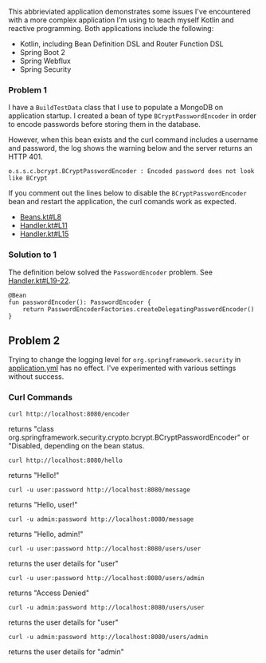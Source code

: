 This abbrieviated application demonstrates some issues I've encountered with a more complex application I'm using to teach myself Kotlin and reactive programming. Both applications include the following:

* Kotlin, including Bean Definition DSL and Router Function DSL
* Spring Boot 2
* Spring Webflux
* Spring Security


### Problem 1
I have a ```BuildTestData``` class that I use to populate a MongoDB on application startup. I created a bean of type ```BCryptPasswordEncoder``` in order to encode passwords before storing them in the database.

However, when this bean exists and the curl command includes a username and password, the log shows the warning below and the server returns an HTTP 401.

```o.s.s.c.bcrypt.BCryptPasswordEncoder : Encoded password does not look like BCrypt```  

If you comment out the lines below to disable the ```BCryptPasswordEncoder``` bean and restart the application, the curl comands work as expected.

* [Beans.kt#L8](https://github.com/kensiprell/kotlin-spring-security/blob/master/src/main/kotlin/com/siprell/kotlinspringsecurity/Beans.kt#L8)
* [Handler.kt#L11](https://github.com/kensiprell/kotlin-spring-security/blob/master/src/main/kotlin/com/siprell/kotlinspringsecurity/Handler.kt#L11)
* [Handler.kt#L15](https://github.com/kensiprell/kotlin-spring-security/blob/master/src/main/kotlin/com/siprell/kotlinspringsecurity/Handler.kt#L15)

### Solution to 1

The definition below solved the ```PasswordEncoder``` problem. See [Handler.kt#L19-22](https://github.com/kensiprell/kotlin-spring-security/blob/master/src/main/kotlin/com/siprell/kotlinspringsecurity/SecurityConfiguration.kt#L19-22).

```
@Bean
fun passwordEncoder(): PasswordEncoder {
    return PasswordEncoderFactories.createDelegatingPasswordEncoder()
}
```


## Problem 2

Trying to change the logging level for ```org.springframework.security``` in [application.yml](https://github.com/kensiprell/kotlin-spring-security/blob/master/src/main/resources/application.yml) has no effect. I've experimented with various settings without success.

### Curl Commands

```curl http://localhost:8080/encoder```

returns "class org.springframework.security.crypto.bcrypt.BCryptPasswordEncoder" or "Disabled, depending on the bean status.

```curl http://localhost:8080/hello```

returns "Hello!"

```curl -u user:password http://localhost:8080/message```

returns "Hello, user!"

```curl -u admin:password http://localhost:8080/message```

returns "Hello, admin!"

```curl -u user:password http://localhost:8080/users/user```

returns the user details for "user"

```curl -u user:password http://localhost:8080/users/admin```

returns "Access Denied"

```curl -u admin:password http://localhost:8080/users/user```

returns the user details for "user"

```curl -u admin:password http://localhost:8080/users/admin```

returns the user details for "admin"


